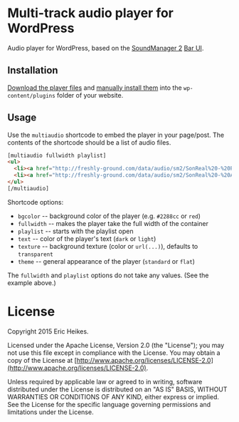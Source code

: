 # Multi-track audio player for WordPress

Audio player for WordPress, based on the [SoundManager 2](http://www.schillmania.com/projects/soundmanager2/) [Bar UI](http://www.schillmania.com/projects/soundmanager2/demo/bar-ui/).

## Installation

[Download the player files](https://github.com/eheikes/multiaudioplayer/releases) and [manually install them](https://codex.wordpress.org/Managing_Plugins#Manual_Plugin_Installation) into the `wp-content/plugins` folder of your website.

## Usage

Use the `multiaudio` shortcode to embed the player in your page/post. The contents of the shortcode should be a list of audio files.

```html
[multiaudio fullwidth playlist]
<ul>
  <li><a href="http://freshly-ground.com/data/audio/sm2/SonReal%20-%20People%20Asking.mp3"><b>SonReal</b> - People Asking <span class="label">Explicit</span></a></li>
  <li><a href="http://freshly-ground.com/data/audio/sm2/SonReal%20-%20Already%20There%20Remix%20ft.%20Rich%20Kidd%2C%20Saukrates.mp3"><b>SonReal</b> - Already There Remix ft. Rich Kidd, Saukrates <span class="label">Explicit</span></a></li>
</ul>
[/multiaudio]
```

Shortcode options:

* `bgcolor` -- background color of the player (e.g. `#2288cc` or `red`)
* `fullwidth` -- makes the player take the full width of the container
* `playlist` -- starts with the playlist open
* `text` -- color of the player's text (`dark` or `light`)
* `texture` -- background texture (color or `url(...)`), defaults to `transparent`
* `theme` -- general appearance of the player (`standard` or `flat`)

The `fullwidth` and `playlist` options do not take any values. (See the example above.)

# License

Copyright 2015 Eric Heikes.

Licensed under the Apache License, Version 2.0 (the "License"); you may not use this file except in compliance with the License. You may obtain a copy of the License at [http://www.apache.org/licenses/LICENSE-2.0](http://www.apache.org/licenses/LICENSE-2.0).

Unless required by applicable law or agreed to in writing, software distributed under the License is distributed on an "AS IS" BASIS, WITHOUT WARRANTIES OR CONDITIONS OF ANY KIND, either express or implied. See the License for the specific language governing permissions and limitations under the License.
